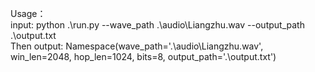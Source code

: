 Usage：  
input: python .\run.py --wave_path .\audio\Liangzhu.wav --output_path .\output.txt   
Then output: Namespace(wave_path='.\\audio\\Liangzhu.wav', win_len=2048, hop_len=1024, bits=8, output_path='.\\output.txt')    

